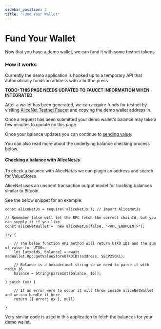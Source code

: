 ```yaml
---
sidebar_position: 2
title: "Fund Your Wallet"
---
```


# Fund Your Wallet

Now that you have a demo wallet, we can fund it with some testnet tokens.

### How it works

Currently the demo application is hooked up to a temporary API that automatically funds an address with a button press

**TODO: THIS PAGE NEEDS UDPATED TO FAUCET INFORMATION WHEN INTEGRATED**

After a wallet has been generated, we can acquire funds for testnet by visiting [AliceNet Testnet Faucet](/) and copying the demo wallet address in.

Once a request has been submitted your demo wallet's balance may take a few minutes to update on this page.

Once your balance updates you can continue to [sending value](/docs/ui-in-depth/send-value).

You can also read more about the underlying balance checking process below.

#### Checking a balance with AliceNetJs

To check a balance with AliceNetJs we can plugin an address and search for ValueStores.

AliceNet uses an unspent transaction output model for tracking balances similar to Bitcoin.

See the below snippet for an example:

```
const aliceNetJs = require('aliceNetJs'); // Import AliceNetJs

// Remember false will let the RPC fetch the correct chainId, but you can supply it if you like.
const aliceNetWallet =  new aliceNetJs(false, "<RPC_ENDPOINT>"); 

try {

    // The below function API method will return UTXO IDs and the sum of value for UTXOs 
    let [utxoids, balance] = await madWallet.Rpc.getValueStoreUTXOIDs(address, SECP256K1);

    // Balance is a hexadecimal string so we need to parse it with radix 16
    balance = String(parseInt(balance, 16)); 
    
} catch (ex) {

    // If an error were to occur it will throw inside aliceNetWallet and we can handle it here
    return [{ error: ex }, null]

}

```

Very similar code is used in this application to fetch the balances for your demo wallet.
